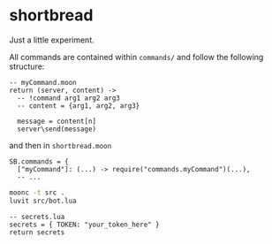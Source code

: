 # shortbread
Just a little experiment.

All commands are contained within `commands/` and follow the following structure:

```moonscript
-- myCommand.moon
return (server, content) ->
  -- !command arg1 arg2 arg3
  -- content = {arg1, arg2, arg3}

  message = content[n]
  server\send(message)
```
and then in `shortbread.moon`
```moonscript
SB.commands = {
  ["myCommand"]: (...) -> require("commands.myCommand")(...),
  -- ...
```

```bash
moonc -t src .
luvit src/bot.lua
```

```moonscript
-- secrets.lua
secrets = { TOKEN: "your_token_here" }
return secrets
```